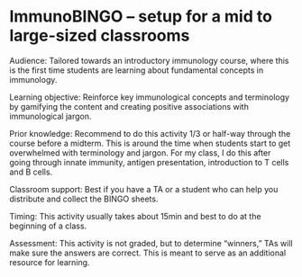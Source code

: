 # ImmunoBINGO – setup for a mid to large-sized classrooms

Audience: Tailored towards an introductory immunology course, where this is the first time students are learning about fundamental concepts in immunology. 

Learning objective: Reinforce key immunological concepts and terminology by gamifying the content and creating positive associations with immunological jargon.

Prior knowledge: Recommend to do this activity 1/3 or half-way through the course before a midterm. This is around the time when students start to get overwhelmed with terminology and jargon. For my class, I do this after going through innate immunity, antigen presentation, introduction to T cells and B cells.

Classroom support: Best if you have a TA or a student who can help you distribute and collect the BINGO sheets.

Timing: This activity usually takes about 15min and best to do at the beginning of a class.

Assessment: This activity is not graded, but to determine “winners,” TAs will make sure the answers are correct. This is meant to serve as an additional resource for learning.
